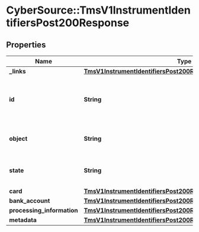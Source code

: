# CyberSource::TmsV1InstrumentIdentifiersPost200Response

## Properties
Name | Type | Description | Notes
------------ | ------------- | ------------- | -------------
**_links** | [**TmsV1InstrumentIdentifiersPost200ResponseLinks**](TmsV1InstrumentIdentifiersPost200ResponseLinks.md) |  | [optional] 
**id** | **String** | Unique identification number assigned by CyberSource to the submitted request. | [optional] 
**object** | **String** | &#39;Describes type of token.&#39;  Valid values: - instrumentIdentifier  | [optional] 
**state** | **String** | &#39;Current state of the token.&#39;  Valid values: - ACTIVE - CLOSED  | [optional] 
**card** | [**TmsV1InstrumentIdentifiersPost200ResponseCard**](TmsV1InstrumentIdentifiersPost200ResponseCard.md) |  | [optional] 
**bank_account** | [**TmsV1InstrumentIdentifiersPost200ResponseBankAccount**](TmsV1InstrumentIdentifiersPost200ResponseBankAccount.md) |  | [optional] 
**processing_information** | [**TmsV1InstrumentIdentifiersPost200ResponseProcessingInformation**](TmsV1InstrumentIdentifiersPost200ResponseProcessingInformation.md) |  | [optional] 
**metadata** | [**TmsV1InstrumentIdentifiersPost200ResponseMetadata**](TmsV1InstrumentIdentifiersPost200ResponseMetadata.md) |  | [optional] 


